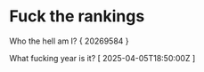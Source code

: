 # Fuck the rankings

Who the hell am I?
{ 20269584 }

What fucking year is it?
[ 2025-04-05T18:50:00Z ]
